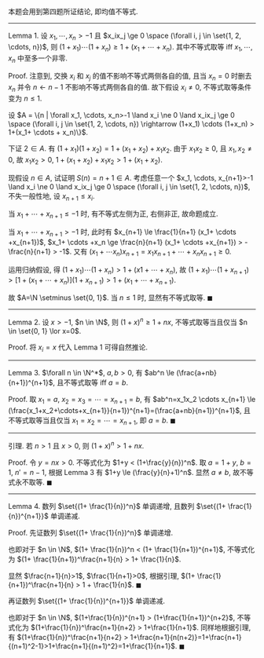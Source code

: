 本题会用到第四题所证结论, 即均值不等式.

---

Lemma 1. 设 $x_1, \cdots, x_n>-1$ 且 $x_ix_j \ge 0 \space (\forall i, j \in \set{1, 2, \cdots, n})$, 则 $(1+x_1) \cdots (1+x_n) \ge 1+(x_1+ \cdots + x_n)$. 其中不等式取等 iff $x_1, \cdots, x_n$ 中至多一个非零.

Proof. 注意到, 交换 $x_i$ 和 $x_j$ 的值不影响不等式两侧各自的值, 且当 $x_n=0$ 时删去 $x_n$ 并令 $n \leftarrow n-1$ 不影响不等式两侧各自的值. 故下假设 $x_i \ne 0$, 不等式取等条件变为 $n \le 1$.

设 $A = \{n | \forall x_1, \cdots, x_n>-1 \land x_i \ne 0 \land x_ix_j \ge 0 \space (\forall i, j \in \set{1, 2, \cdots, n}) \rightarrow (1+x_1) \cdots (1+x_n) > 1+(x_1+ \cdots + x_n)\}$.

下证 $2 \in A$. 有 $(1+x_1)(1+x_2)=1+(x_1+x_2)+x_1x_2$. 由于 $x_1x_2 \ge 0$, 且 $x_1, x_2 \ne 0$, 故 $x_1x_2>0$, $1+(x_1+x_2)+x_1x_2 > 1+(x_1+x_2)$.

现假设 $n \in A$, 试证明 $S(n)=n+1 \in A$. 考虑任意一个 $x_1, \cdots, x_{n+1}>-1 \land x_i \ne 0 \land x_ix_j \ge 0 \space (\forall i, j \in \set{1, 2, \cdots, n})$, 不失一般性地, 设 $x_{n+1} \le x_i$.

当 $x_1+ \cdots +x_{n+1} \le -1$ 时, 有不等式左侧为正, 右侧非正, 故命题成立.

当 $x_1+ \cdots +x_{n+1} > -1$ 时, 此时有 $x_{n+1} \le \frac{1}{n+1} (x_1+ \cdots +x_{n+1})$, $x_1+ \cdots +x_n \ge \frac{n}{n+1} (x_1+ \cdots +x_{n+1}) > -\frac{n}{n+1} > -1$. 又有 $(x_1+ \cdots x_n)x_{n+1}=x_1x_{n+1}+ \cdots +x_nx_{n+1} \ge 0$.

运用归纳假设, 得 $(1+x_1) \cdots (1+x_n) > 1+(x1+ \cdots +x_n)$, 故 $(1+x_1) \cdots (1+x_{n+1}) > [1+(x_1+ \cdots +x_n)](1+x_{n+1}) > 1+(x_1+ \cdots +x_{n+1})$.

故 $A=\N \setminus \set{0, 1}$. 当 $n \le 1$ 时, 显然有不等式取等. $\blacksquare$

---

Lemma 2. 设 $x>-1$, $n \in \N$, 则 $(1+x)^n \ge 1+nx$, 不等式取等当且仅当 $n \in \set{0, 1} \lor x=0$.

Proof. 将 $x_i=x$ 代入 Lemma 1 可得自然推论.

---

Lemma 3. $\forall n \in \N^*$, $a, b>0$, 有 $ab^n \le (\frac{a+nb}{n+1})^{n+1}$, 且不等式取等 iff $a=b$.

Proof. 取 $x_1=a$, $x_2=x_3=\cdots=x_{n+1}=b$, 有 $ab^n=x_1x_2 \cdots x_{n+1} \le (\frac{x_1+x_2+\cdots+x_{n+1}}{n+1})^{n+1}=(\frac{a+nb}{n+1})^{n+1}$, 且不等式取等当且仅当 $x_1=x_2=\cdots=x_{n+1}$, 即 $a=b$. $\blacksquare$

---

引理. 若 $n > 1$ 且 $x > 0$, 则 $(1+x)^n > 1+nx$.

Proof. 令 $y=nx>0$. 不等式化为 $1+y < (1+\frac{y}{n})^n$. 取 $a=1+y$, $b=1$, $n'=n-1$, 根据 Lemma 3 有 $1+y \le (\frac{y}{n}+1)^n$. 显然 $a \ne b$, 故不等式永不取等. $\blacksquare$

---

Lemma 4. 数列 $\set{(1+ \frac{1}{n})^n}$ 单调递增, 且数列 $\set{(1+ \frac{1}{n})^{n+1}}$ 单调递减.

Proof. 先证数列 $\set{(1+ \frac{1}{n})^n}$ 单调递增.

也即对于 $n \in \N$, $(1+ \frac{1}{n})^n < (1+ \frac{1}{n+1})^{n+1}$, 不等式化为 $(1+ \frac{1}{n+1})^\frac{n+1}{n} > 1+ \frac{1}{n}$.

显然 $\frac{n+1}{n}>1$, $\frac{1}{n+1}>0$, 根据引理, $(1+ \frac{1}{n+1})^\frac{n+1}{n} > 1 + \frac{1}{n}$. $\blacksquare$

再证数列 $\set{(1+ \frac{1}{n})^{n+1}}$ 单调递减.

也即对于 $n \in \N$, $(1+\frac{1}{n})^{n+1} > (1+\frac{1}{n+1})^{n+2}$, 不等式化为 $(1+\frac{1}{n})^\frac{n+1}{n+2} > 1+\frac{1}{n+1}$. 同样地根据引理, 有 $(1+\frac{1}{n})^\frac{n+1}{n+2} > 1+\frac{n+1}{n(n+2)}=1+\frac{n+1}{(n+1)^2-1}>1+\frac{n+1}{(n+1)^2}=1+\frac{1}{n+1}$. $\blacksquare$
